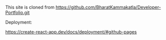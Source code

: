 This site is cloned from https://github.com/BharatKammakatla/Developer-Portfolio.git

Deployment:

https://create-react-app.dev/docs/deployment/#github-pages
